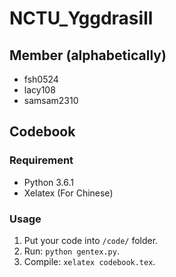 # NCTU_Yggdrasill
## Member (alphabetically)
- fsh0524
- lacy108
- samsam2310

## Codebook
### Requirement
- Python 3.6.1
- Xelatex (For Chinese)

### Usage
1. Put your code into `/code/` folder.
2. Run: `python gentex.py`.
3. Compile: `xelatex codebook.tex`.